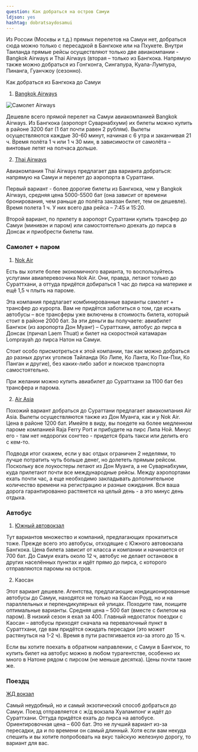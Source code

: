 ```yaml
---
question: Как добраться на остров Самуи
ldjson: yes
hashtag: dobratsaydosamui
---
```


Из России (Москвы и т.д.) прямых перелетов на Самуи нет, добраться сюда можно только с пересадкой в Бангкоке или на Пхукете. Внутри Таиланда прямые рейсы осуществляют только две авиакомпании - Bangkok Airways и Thai Airways (вторая – только из Бангкока. Напрямую также можно добраться из Гонгконга, Сингапура, Куала-Лумпура, Пинанга, Гуанчжоу (сезонно).

Как добраться из Бангкока до Самуи

1. [Bangkok Airways](https://www.bangkokair.com/)

![Самолет Airways](http://samuifaq.ru/assets/samoletbangkokairways.jpg)

Дешевле всего прямой перелет на Самуи авиакомпанией Bangkok Airways. Из Бангкока (аэропорт Суварнабхуми) их билеты можно купить в районе 3200 бат (1 бат почти равен 2 рублям). Вылеты осуществляются каждые 30-60 минут, начиная с 6 утра и заканчивая 21 ч. Время полёта 1 ч или 1 ч 30 мин, в зависимости от самолёта – винтовые летят на полчаса дольше.

2. [Thai Airways](https://www.thaiairways.com/en/index.page)

Авиакомпания Thai Airways предлагает два варианта добраться: напрямую на Самуи и перелет до аэропорта в Сураттани.

Первый вариант - более дорогие билеты из Бангкока, чем у Bangkok Airways, средняя цена 5000-5500 бат (она зависит от времени бронирования, чем раньше до полёта заказан билет, тем он дешевле). Время полета 1 ч. У них всего два рейса – 7:45 и 15:20.

Второй вариант, по прилету в аэропорт Сураттани купить трансфер до Самуи (минивэн и паром) или самостоятельно доехать до пирса в Донсак и приобрести билеты там.

### Самолет + паром

1. [Nok Air](https://www.nokair.com/)

Есть вы хотите более экономичного варианта, то воспользуйтесь услугами авиаперевозчика Nok Air. Они, правда, летают только до Сураттхани, а оттуда придётся добираться 1 час до пирса на материке и ещё 1,5 ч плыть на пароме.

Эта компания предлагает комбинированные варианты самолет + трансфер до курорта. Вам не придётся заботиться о том, где искать автобусы – все трансферы уже включены в стоимость билета, который стоит в районе 2000 бат. За эти деньги вы получаете: авиабилет Бангкок (из аэропорта Дон Муанг) – Сураттхани, автобус до пирса в Донсак (причал Laem Thuat) и билет на скоростной катамаран Lomprayah до пирса Натон на Самуи.

Стоит особо присмотреться к этой компании, так как можно добраться до разных других уголков Тайланда (Ко Липе, Ко Ланта, Ко Пхи-Пхи, Ко Панган и другие), без каких-либо забот и поисков транспорта самостоятельно.

При желании можно купить авиабилет до Сураттхани за 1100 бат без трансфера и парома.

2. [Air Asia](https://www.airasia.com/en/home.page)

Похожий вариант добраться до Сураттани предлагает авиакомпания Air Asia. Вылеты осуществляются также из Дон Муанга, как и у Nok Air. Цена в районе 1200 бат. Имейте в виду, вы поедете на более медленном пароме компанией Raja Ferry Port и прибудете на пирс Липа Ной. Минус его - там нет недорогих сонгтео - придется брать такси или делить его с кем-то.

Подводя итог скажем, если у вас отдых ограничен 2 неделями, то лучше потратить чуть больше денег, но долететь прямым рейсом. Поскольку все лоукостеры летают из Дон Муанга, а не Суварнабхуми, куда прилетают почти все международные рейсы. Между аэропортами ехать почти час, а еще необходимо закладывать дополнительное количество времени на регистрацию и разные ожидания. Вся ваша дорога гарантированно растянется на целый день - а это минус день отдыха.

### Автобус

1. [Южный автовокзал](https://www.google.ru/maps/place/Южный+Автовокзал/@13.7803064,100.4226759,19.25z/data=!4m5!3m4!1s0x30e2974c0e4850d3:0xdfdde3fd65d89933!8m2!3d13.7803136!4d100.4230798)

Тут вариантов множество и компаний, предлагающих прокатиться тоже. Прежде всего это автобусы, отходящие с Южного автовокзала Бангкока. Цена билета зависит от класса и компании и начинается от 700 бат. До Самуи ехать около 12 ч, автобус не делает остановок в других населённых пунктах и идёт прямо до пирса, с которого отправляются паромы на остров.

2. Каосан

Этот вариант дешевле. Агентства, предлагающие кондиционированные автобусы до Самуи, находятся не только на Каосан Роуд, но и на параллельных и перпендикулярных ей улицах. Походите там, поищите оптимальные варианты. Средняя цена – 500 бат (вместе с билетом на паром). В низкий сезон я ехал за 400. Главный недостаток поездки с Каосан – автобусы приходят сначала на перевалочный пункт в Сураттхани, где вам придётся ожидать пересадки (это может растянуться на 1-2 ч). Время в пути растягивается из-за этого до 15 ч.

Если вы хотите поехать в обратном направлении, с Самуи в Бангкок, то купить билет на автобус можно в любом турагентстве, особенно их много в Натоне рядом с пирсом (не меньше десятка). Цены почти такие же.

### Поездц 

[ЖД вокзал](https://www.google.ru/maps?q=Ж/д+вокзал+Хуа+Лампонг+в+Бангкоке&newwindow=1&sxsrf=ALiCzsZi5QiZJ5iqEYXlf-GqAAolwwfLCg:1651734673194&iflsig=AJiK0e8AAAAAYnOGoVFiuj1aV7hhdpiXf0c46_SSIjEn&uact=5&gs_lcp=Cgdnd3Mtd2l6EAMyBQghEKABUABYAGD9BGgAcAB4AIABqgGIAaoBkgEDMC4xmAEAoAECoAEB&um=1&ie=UTF-8&sa=X&ved=2ahUKEwjR0P-U58f3AhXnlosKHV-fC9QQ_AUoAXoECAIQAw)

Самый неудобный, но и самый экзотический способ добраться до Самуи. Поезд отправляется с ж/д вокзала Хуалампонг и идёт до Сураттхани. Оттуда придётся ехать до пирса на автобусе. Ориентировочная цена – 600 бат. Это не лучший вариант из-за пересадки, да и по времени он самый длинный. Хотя если вам некуда спешить и вы хотите попробовать на вкус тайскую железную дорогу, то вариант для вас.
